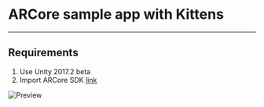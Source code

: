 # ARCore sample app with Kittens

----
## Requirements
1. Use Unity 2017.2 beta
2. Import ARCore SDK [link](https://developers.google.com/ar/develop/unity/getting-started)


![Preview](https://cdn-images-1.medium.com/max/800/1*3UnjP85BYwAU3Od5Ax5MIA.png "Virtual Cat on our real world")

